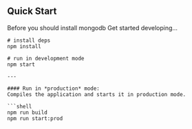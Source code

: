 ## Quick Start

Before you should install mongodb
Get started developing...


```shell
# install deps
npm install

# run in development mode
npm start

---

#### Run in *production* mode:
Compiles the application and starts it in production mode.

```shell
npm run build
npm run start:prod
```
